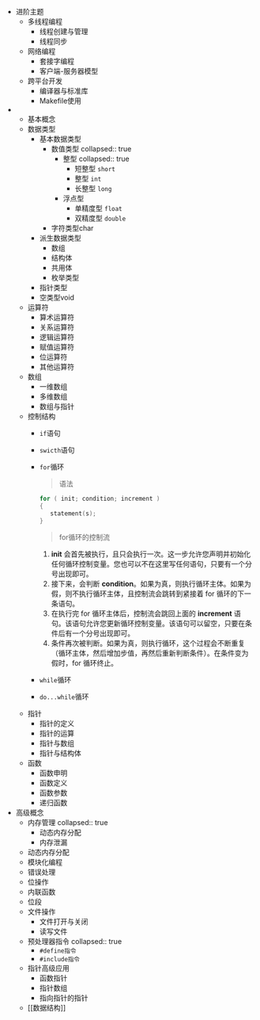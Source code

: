- 进阶主题
	- 多线程编程
		- 线程创建与管理
		- 线程同步
	- 网络编程
		- 套接字编程
		- 客户端-服务器模型
	- 跨平台开发
		- 编译器与标准库
		- Makefile使用
-
	- 基本概念
	- 数据类型
		- 基本数据类型
			- 数值类型
			  collapsed:: true
				- 整型
				  collapsed:: true
					- 短整型 `short`
					- 整型 `int`
					- 长整型 `long`
				- 浮点型
					- 单精度型 `float`
					- 双精度型 `double`
			- 字符类型char
		- 派生数据类型
			- 数组
			- 结构体
			- 共用体
			- 枚举类型
		- 指针类型
		- 空类型void
	- 运算符
		- 算术运算符
		- 关系运算符
		- 逻辑运算符
		- 赋值运算符
		- 位运算符
		- 其他运算符
	- 数组
		- 一维数组
		- 多维数组
		- 数组与指针
	- 控制结构
		- `if`语句
		- `swicth`语句
		- `for`循环
		  > 语法
		  
		  ```c 
		  for ( init; condition; increment )
		  {
		     statement(s);
		  }
		  ```
		  > for循环的控制流
		  1. **init** 会首先被执行，且只会执行一次。这一步允许您声明并初始化任何循环控制变量。您也可以不在这里写任何语句，只要有一个分号出现即可。
		  2. 接下来，会判断 **condition**。如果为真，则执行循环主体。如果为假，则不执行循环主体，且控制流会跳转到紧接着 for 循环的下一条语句。
		  3. 在执行完 for 循环主体后，控制流会跳回上面的 **increment** 语句。该语句允许您更新循环控制变量。该语句可以留空，只要在条件后有一个分号出现即可。
		  4. 条件再次被判断。如果为真，则执行循环，这个过程会不断重复（循环主体，然后增加步值，再然后重新判断条件）。在条件变为假时，for 循环终止。
		- `while`循环
		- `do...while`循环
	- 指针
		- 指针的定义
		- 指针的运算
		- 指针与数组
		- 指针与结构体
	- 函数
		- 函数申明
		- 函数定义
		- 函数参数
		- 递归函数
- 高级概念
	- 内存管理
	  collapsed:: true
		- 动态内存分配
		- 内存泄漏
	- 动态内存分配
	- 模块化编程
	- 错误处理
	- 位操作
	- 内联函数
	- 位段
	- 文件操作
		- 文件打开与关闭
		- 读写文件
	- 预处理器指令
	  collapsed:: true
		- `#define指令`
		- `#include指令`
	- 指针高级应用
		- 函数指针
		- 指针数组
		- 指向指针的指针
	- [[数据结构]]